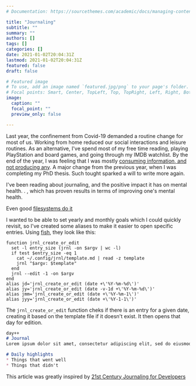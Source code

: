 ```yaml
---
# Documentation: https://sourcethemes.com/academic/docs/managing-content/

title: "Journaling"
subtitle: ""
summary: ""
authors: []
tags: []
categories: []
date: 2021-01-02T20:04:31Z
lastmod: 2021-01-02T20:04:31Z
featured: false
draft: false

# Featured image
# To use, add an image named `featured.jpg/png` to your page's folder.
# Focal points: Smart, Center, TopLeft, Top, TopRight, Left, Right, BottomLeft, Bottom, BottomRight.
image:
  caption: ""
  focal_point: ""
  preview_only: false

---
```


<style>.hljs {white-space: pre-wrap;}</style>


Last year, the confinement from Covid-19 demanded a routine change for most of us. Working from home reduced our social interactions and leisure routines. As an alternative, I've spend most of my free time reading, playing PlayStation and board games, and going through my IMDB watchlist. By the end of the year, I was feeling that I was mostly [consuming information, and not producing any](https://medium.com/swlh/consumer-vs-producer-a-change-in-mindset-that-will-change-your-life-11cf8092e3e6). A major change from the previous year, when I was completing my PhD thesis. Such tought sparked a will to write more again.


I've been reading about journaling, and the positive impact it has on mental health.  . , which has proven results in terms of improving one's mental health.

Even good [filesystems do it](https://en.wikipedia.org/wiki/Journaling_file_system)

I wanted to be able to set yearly and monthly goals which I could quickly revisit, so I've created some aliases to make it easier to open specific entries. Using [fish](), they look like this:

```
function jrnl_create_or_edit
  set -l entry_size (jrnl -on $argv | wc -l)
  if test $entry_size -eq 1
    cat ~/.config/jrnl/template.md | read -z template
    jrnl "$argv: $template"
  end
  jrnl --edit -1 -on $argv
end
alias jd='jrnl_create_or_edit (date +\'%Y-%m-%d\')'
alias jy='jrnl_create_or_edit (date -v-1d +\'%Y-%m-%d\')'
alias jmm='jrnl_create_or_edit (date +\'%Y-%m-1\')'
alias jyy='jrnl_create_or_edit (date +\'%Y-1-1\')'
```

The `jrnl_create_or_edit` function cheks if there is an entry for a given date, creating it based on the template file if it doesn't exist. It then opens that day for edition.

```markdown
day++
# Journal
Lorem ipsum dolor sit amet, consectetur adipiscing elit, sed do eiusmod tempor incididunt ut labore et dolore magna aliqua. Ut enim ad minim veniam, quis nostrud exercitation ullamco laboris nisi ut aliquip ex ea commodo consequat.

# Daily highlights
* Things that went well
* Things that didn't
```

This article was greatly inspired by [21st Century Journaling for Developers](https://medium.com/@mntlmaxi/21st-century-journaling-for-developers-f3a1c2a8eb4e)
